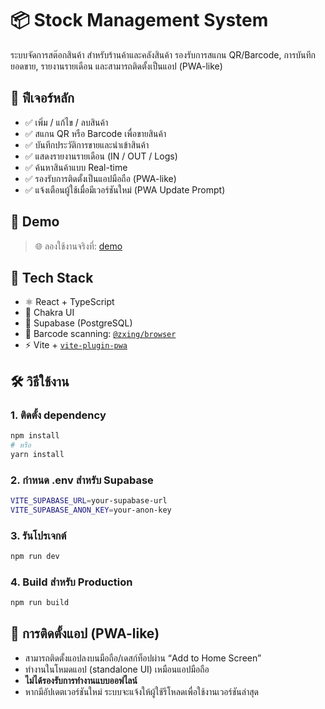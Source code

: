 # 📦 Stock Management System

ระบบจัดการสต๊อกสินค้า สำหรับร้านค้าและคลังสินค้า รองรับการสแกน QR/Barcode, การบันทึกยอดขาย, รายงานรายเดือน และสามารถติดตั้งเป็นแอป (PWA-like)

## 🚀 ฟีเจอร์หลัก

- ✅ เพิ่ม / แก้ไข / ลบสินค้า
- ✅ สแกน QR หรือ Barcode เพื่อขายสินค้า
- ✅ บันทึกประวัติการขายและนำเข้าสินค้า
- ✅ แสดงรายงานรายเดือน (IN / OUT / Logs)
- ✅ ค้นหาสินค้าแบบ Real-time
- ✅ รองรับการติดตั้งเป็นแอปมือถือ (PWA-like)
- ✅ แจ้งเตือนผู้ใช้เมื่อมีเวอร์ชันใหม่ (PWA Update Prompt)

## 🔗 Demo

> 🌐 ลองใช้งานจริงที่: [demo](https://minimarmo.github.io/stock-management/)

## 🧱 Tech Stack

- ⚛️ React + TypeScript
- 💅 Chakra UI
- 🔎 Supabase (PostgreSQL)
- 📱 Barcode scanning: [`@zxing/browser`](https://github.com/zxing-js/library)
- ⚡ Vite + [`vite-plugin-pwa`](https://vite-pwa-org.netlify.app/)

## 🛠 วิธีใช้งาน

### 1. ติดตั้ง dependency

```bash
npm install
# หรือ
yarn install
```

### 2. กำหนด .env สำหรับ Supabase

```bash
VITE_SUPABASE_URL=your-supabase-url
VITE_SUPABASE_ANON_KEY=your-anon-key
```

### 3. รันโปรเจกต์

```bash
npm run dev
```

### 4. Build สำหรับ Production

```bash
npm run build
```

## 📲 การติดตั้งแอป (PWA-like)

- สามารถติดตั้งแอปลงบนมือถือ/เดสก์ท็อปผ่าน “Add to Home Screen”
- ทำงานในโหมดแอป (standalone UI) เหมือนแอปมือถือ
- **ไม่ได้รองรับการทำงานแบบออฟไลน์**
- หากมีอัปเดตเวอร์ชันใหม่ ระบบจะแจ้งให้ผู้ใช้รีโหลดเพื่อใช้งานเวอร์ชันล่าสุด
